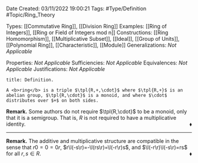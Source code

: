 <div class="topSpace"></div>

Date Created: 03/11/2022 19:00:21
Tags: #Type/Definition #Topic/Ring_Theory

Types: [[Commutative Ring]], [[Division Ring]]
Examples: [[Ring of Integers]], [[Ring or Field of Integers mod n]]
Constructions: [[Ring Homomorphism]], [[Multiplicative Subset]], [[Ideal]], [[Group of Units]], [[Polynomial Ring]], [[Characteristic]], [[Module]]
Generalizations: <i>Not Applicable</i>

Properties: <i>Not Applicable</i>
Sufficiencies: <i>Not Applicable</i>
Equivalences: <i>Not Applicable</i>
Justifications: <i>Not Applicable</i>

``` ad-Definition
title: Definition.

A <b>ring</b> is a triple $\tpl{R,+,\cdot}$ where $\tpl{R,+}$ is an abelian group, $\tpl{R,\cdot}$ is a monoid, and where $\cdot$ distributes over $+$ on both sides.

```

<b>Remark.</b> Some authors do not require $\tpl{R,\cdot}$ to be a monoid, only that it is a semigroup. That is, $R$ is not required to have a multiplicative identity.<span style="float:right;">$\blacklozenge$</span>

---

<b>Remark.</b> The additive and multiplicative structure are compatible in the sense that $r0=0=0r$, $r\l(-s\r)=-\l(rs\r)=\l(-r\r)s$, and $\l(-r\r)\l(-s\r)=rs$ for all $r,s\in R$.<span style="float:right;">$\blacklozenge$</span>
